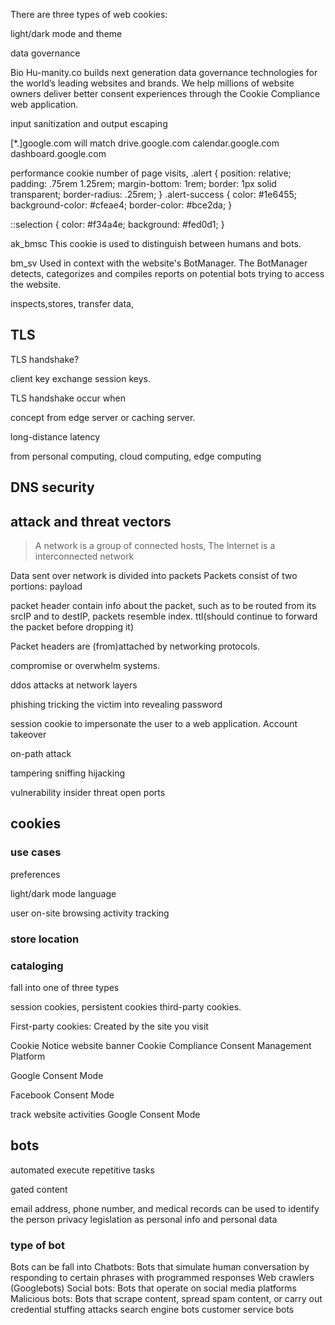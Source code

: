 There are three types of web cookies:



light/dark mode and theme


data governance


Bio
Hu-manity.co builds next generation data governance technologies for the world’s leading websites and brands. We help millions of website owners deliver better consent experiences through the Cookie Compliance web application.


input sanitization and output escaping


[*.]google.com will match
drive.google.com
calendar.google.com
dashboard.google.com

performance cookie
number of page visits,
.alert {
    position: relative;
    padding: .75rem 1.25rem;
    margin-bottom: 1rem;
    border: 1px solid transparent;
    border-radius: .25rem;
}
.alert-success {
    color: #1e6455;
    background-color: #cfeae4;
    border-color: #bce2da;
}


::selection {
    color: #f34a4e;
    background: #fed0d1;
}



ak_bmsc
This cookie is used to distinguish between humans and bots.

bm_sv
Used in context with the website's BotManager. The BotManager detects, categorizes and compiles reports on potential bots trying to access the website.


inspects,stores, transfer  data, 



## TLS

 TLS handshake?

client key exchange
session keys.


TLS handshake occur when 

 concept from edge server or caching server. 

  long-distance latency


  from personal computing, cloud computing, edge computing


## DNS security




## attack and threat vectors

> A network is a group of  connected hosts, The Internet is a interconnected network

Data sent over network is divided into packets
Packets consist of two portions:
payload

packet header contain info about the packet, such as to be routed from its srcIP and to destIP, packets resemble index.
ttl(should continue to forward the packet before dropping it)

Packet headers are (from)attached by  networking protocols.

compromise or overwhelm systems.


ddos attacks at network layers 

phishing
tricking the victim into revealing password




session cookie to impersonate the user to a web application.
Account takeover

on-path attack

tampering
sniffing
hijacking



vulnerability
insider threat
open ports


## cookies


### use cases

preferences

light/dark mode
language

user on-site browsing activity tracking

### store location

### cataloging

fall into one of three types

session cookies,
persistent cookies
third-party cookies.


First-party cookies: Created by the site you visit

Cookie Notice website banner 
Cookie Compliance Consent Management Platform 

Google Consent Mode 

Facebook Consent Mode

track website activities 
Google Consent Mode




## bots

automated execute repetitive tasks


gated content

email address, phone number, and medical records 
 can be used to identify the person
privacy legislation as personal info and personal data


### type of bot 
Bots can be fall into
Chatbots: Bots that simulate human conversation by responding to certain phrases with programmed responses
Web crawlers (Googlebots)
Social bots: Bots that operate on social media platforms
Malicious bots: Bots that scrape content, spread spam content, or carry out credential stuffing attacks
search engine bots 
customer service bots


